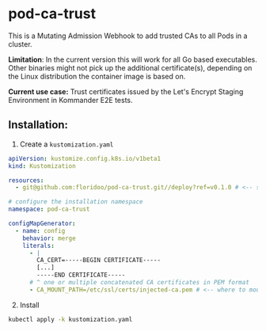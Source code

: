 # pod-ca-trust

This is a Mutating Admission Webhook to add trusted CAs to all Pods in a cluster.

**Limitation**: In the current version this will work for all Go based executables. Other binaries might not pick up the additional certificate(s), depending on the Linux distribution the container image is based on.

**Current use case:** Trust certificates issued by the Let's Encrypt Staging Environment in Kommander E2E tests.

## Installation:
1. Create a `kustomization.yaml`
```yaml
apiVersion: kustomize.config.k8s.io/v1beta1
kind: Kustomization

resources:
  - git@github.com:floridoo/pod-ca-trust.git//deploy?ref=v0.1.0 # <-- set the version here

# configure the installation namespace
namespace: pod-ca-trust

configMapGenerator:
  - name: config
    behavior: merge
    literals:
      - |
        CA_CERT=-----BEGIN CERTIFICATE-----
        [...]
        -----END CERTIFICATE-----
      # ^ one or multiple concatenated CA certificates in PEM format
      - CA_MOUNT_PATH=/etc/ssl/certs/injected-ca.pem # <-- where to mount the CA, this is the default if not set
```
2. Install
```sh
kubectl apply -k kustomization.yaml
```
